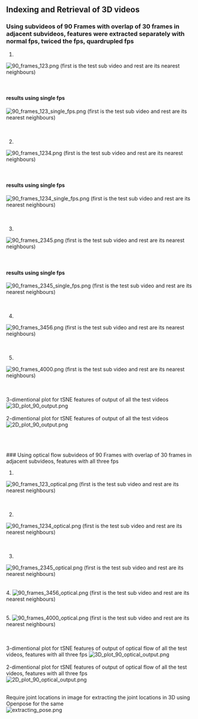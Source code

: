 ## Indexing and Retrieval of 3D videos


### Using subvideos of 90 Frames with overlap of 30 frames in adjacent subvideos, features were extracted separately with normal fps, twiced the fps, quardrupled fps

1.
<img src="90_frames_123.png" alt="90_frames_123.png" class="inline"/>
(first is the test sub video and rest are its nearest neighbours)
<br>
<br>
<br>

#### results using single fps
<img src="90_frames_123_single_fps.png" alt="90_frames_123_single_fps.png" class="inline"/>
(first is the test sub video and rest are its nearest neighbours)
<br>
<br>
<br>

2.
<img src="90_frames_1234.png" alt="90_frames_1234.png" class="inline"/>
(first is the test sub video and rest are its nearest neighbours)
<br>
<br>
<br>

#### results using single fps
<img src="90_frames_1234_single_fps.png" alt="90_frames_1234_single_fps.png" class="inline"/>
(first is the test sub video and rest are its nearest neighbours)
<br>
<br>
<br>

3.
<img src="90_frames_2345.png" alt="90_frames_2345.png" class="inline"/>
(first is the test sub video and rest are its nearest neighbours)
<br>
<br>
<br>


#### results using single fps
<img src="90_frames_2345_single_fps.png" alt="90_frames_2345_single_fps.png" class="inline"/>
(first is the test sub video and rest are its nearest neighbours)
<br>
<br>
<br>

4.
<img src="90_frames_3456.png" alt="90_frames_3456.png" class="inline"/>
(first is the test sub video and rest are its nearest neighbours)

<br>
<br>
<br>

5.
<img src="90_frames_4000.png" alt="90_frames_4000.png" class="inline"/>
(first is the test sub video and rest are its nearest neighbours)

<br>
<br>
<br>

3-dimentional plot for tSNE features of output of all the test videos
<img src="3D_plot_90_output.png" alt="3D_plot_90_output.png" class="inline"/>
<br>
<br>
2-dimentional plot for tSNE features of output of all the test videos
<br>
<img src="2D_plot_90_output.png" alt="2D_plot_90_output.png" class="inline"/>
<br>
<br>

<br>
<br>
### Using optical flow subvideos of 90 Frames with overlap of 30 frames in adjacent subvideos, features with all three fps

1.
<img src="90_frames_123_optical.png" alt="90_frames_123_optical.png" class="inline"/>
(first is the test sub video and rest are its nearest neighbours)
<br>
<br>
<br>

2.
<img src="90_frames_1234_optical.png" alt="90_frames_1234_optical.png" class="inline"/>
(first is the test sub video and rest are its nearest neighbours)
<br>
<br>
<br>

3.
<img src="90_frames_2345_optical.png" alt="90_frames_2345_optical.png" class="inline"/>
(first is the test sub video and rest are its nearest neighbours)
<br>
<br>
<br>
4.
<img src="90_frames_3456_optical.png" alt="90_frames_3456_optical.png" class="inline"/>
(first is the test sub video and rest are its nearest neighbours)

<br>
<br>
<br>
5.
<img src="90_frames_4000_optical.png" alt="90_frames_4000_optical.png" class="inline"/>
(first is the test sub video and rest are its nearest neighbours)

<br>
<br>
<br>


3-dimentional plot for tSNE features of output of optical flow of all the test videos,  features with all three fps
<img src="3D_plot_90_optical_output.png" alt="3D_plot_90_optical_output.png" class="inline"/>
<br>
<br>
2-dimentional plot for tSNE features of output of optical flow of all the test videos, features with all three fps 
<br>
<img src="2D_plot_90_optical_output.png" alt="2D_plot_90_optical_output.png" class="inline"/>
<br>
<br>


Require joint locations in image for extracting the joint locations in 3D using Openpose for the same
<br>
<img src="extracting_pose.png" alt="extracting_pose.png" class="inline"/>
<br>
<br>

